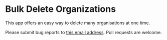 # Bulk Delete Organizations

This app offers an easy way to delete many organisations at one time.

Please submit bug reports to [this email address](mailto:ncolfer@zendesk.com). Pull requests are welcome.